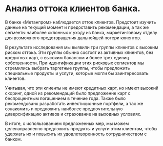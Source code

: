 # Анализ оттока клиентов банка.
В банке «Метанпром» наблюдается отток клиентов. Предстоит изучить данные на текущий момент и предоставить рекомендации, а так же сегменты наиболее склонных к уходу из банка, маркетинговому отделу для возможного предотвращения дальнейшей потери клиентов. 

В результате исследования мы выявили три группы клиентов с высоким риском оттока. Эти группы обычно состоят из активных клиентов, без кредитных карт, с высоким балансом и более трех единиц собственности. При идентификации этих рисковых сегментов мы стремились выбрать таргетные группы, чтобы предложить специальные продукты и услуги, которые могли бы заинтересовать клиентов.

Учитывая, что эти клиенты не имеют кредитных карт, но имеют высокий скоринг, одной из рекомендаций было предложение карт с беспроцентным погашением в течение года. Также было рекомендовано разработать инвестиционные портфели, а так же ознакомить и предложить наиболее предпочтительную диверсификацию активов и страхование на выходных условиях.

В итоге, с использованием предложенных мер, мы можем целенаправленно предложить продукты и услуги этим клиентам, чтобы удержать их и повысить их удовлетворенность сотрудничеством с банком.
